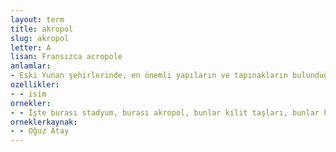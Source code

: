 ```yaml
---
layout: term
title: akropol
slug: akropol
letter: A
lisan: Fransızca acropole
anlamlar:
- Eski Yunan şehirlerinde, en önemli yapıların ve tapınakların bulunduğu iç kale
ozellikler:
- - isim
ornekler:
- - İşte burası stadyum, burası akropol, bunlar kilit taşları, bunlar kertenkeleler.
orneklerkaynak:
- - Oğuz Atay
---
```

